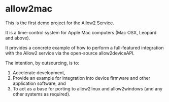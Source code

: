 allow2mac
=========

This is the first demo project for the Allow2 Service.

It is a time-control system for Apple Mac computers (Mac OSX, Leopard and above).

It provides a concrete example of how to perform a full-featured integration with the Allow2 service via the open-source allow2deviceAPI.

The intention, by outsourcing, is to:

1. Accelerate development,
2. Provide an example for integration into device firmware and other application software, and
3. To act as a base for porting to allow2linux and allow2windows (and any other systems as required). 
